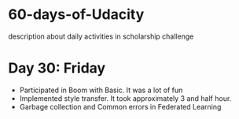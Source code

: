 # 60-days-of-Udacity
description about daily activities in scholarship challenge

# Day 30: Friday
* Participated in Boom with Basic. It was a lot of fun
* Implemented style transfer. It took approximately 3 and half hour.
* Garbage collection and Common errors in Federated Learning
